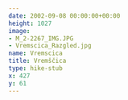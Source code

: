 ```yaml
---
date: 2002-09-08 00:00:00+00:00
height: 1027
image:
- M_2-2267_IMG.JPG
- Vremscica_Razgled.jpg
name: Vremscica
title: Vremščica
type: hike-stub
x: 427
y: 61
---
```

